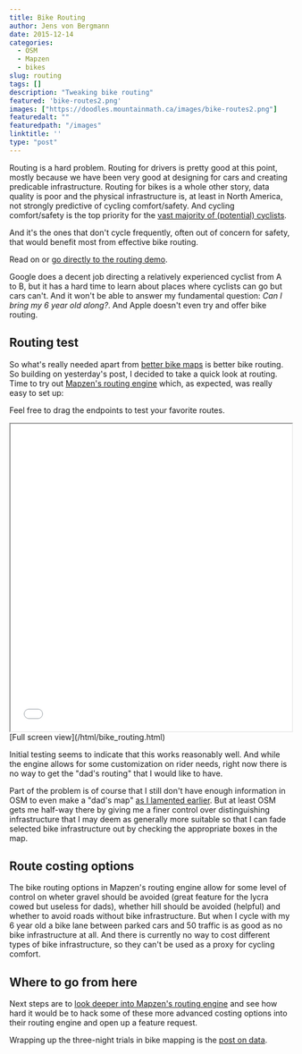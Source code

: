 ```yaml
---
title: Bike Routing
author: Jens von Bergmann
date: 2015-12-14
categories:
  - OSM
  - Mapzen
  - bikes
slug: routing
tags: []
description: "Tweaking bike routing"
featured: 'bike-routes2.png'
images: ["https://doodles.mountainmath.ca/images/bike-routes2.png"]
featuredalt: ""
featuredpath: "/images"
linktitle: ''
type: "post"
---
```

Routing is a hard problem. Routing for drivers is pretty good at this point, mostly because we have been very good at
designing for cars and creating predicable infrastructure. Routing for bikes is a whole other story, data quality is
poor and the physical infrastructure is, at least in North America, not strongly predictive of cycling comfort/safety.
And cycling comfort/safety is the top priority for the
[vast majority of (potential) cyclists](http://usa.streetsblog.org/2015/03/13/the-first-ever-nationwide-survey-of-interested-but-concerned-bikers-is-here/).

And it's the ones that don't cycle frequently, often out of concern for safety, that would benefit most from effective
bike routing.

Read on or [go directly to the routing demo](/bike_routing.html).
<!-- more -->
Google does a decent job directing a relatively experienced cyclist from A to B, but it has a hard time to learn about
places where cyclists can go but cars can't. And it won't be able to answer my fundamental question: *Can I bring my 6
year old along?*. And Apple doesn't even try and offer bike routing.

## Routing test
So what's really needed apart from [better bike maps](http://doodles.mountainmath.ca/blog/2015/12/13/how-to-make-a-bike-map/)
is better bike routing. So building on yesterday's post, I decided to take a quick look at routing. Time to try out 
[Mapzen's routing engine](https://mapzen.com/projects/valhalla) which, as expected, was really easy to set up:

Feel free to drag the endpoints to test your favorite routes.

<iframe src="/html/bike_routing.html" width="100%" height="550"></iframe>
[Full screen view](/html/bike_routing.html)

Initial testing seems to indicate that this works reasonably well. And while the engine allows for some customization
on rider needs, right now there is no way to get the "dad's routing" that I would like to have. 

Part of the problem is of course that I still don't have enough information in OSM to even make a "dad's map"
[as I lamented earlier](http://doodles.mountainmath.ca/blog/2015/12/13/how-to-make-a-bike-map/). But at least OSM gets
me half-way there by giving me a finer control over distinguishing infrastructure that I may deem as generally more
suitable so that I can fade selected bike infrastructure out by checking the appropriate boxes in the map.

## Route costing options
The bike routing options in Mapzen's routing engine allow for some level of control on wheter gravel should be avoided
(great feature for the lycra cowed but useless for dads), whether hill should be avoided (helpful) and whether to avoid
roads without bike infrastructure. But when I cycle with my 6 year old a bike lane between parked cars and 50 traffic
is as good as no bike infrastructure at all. And there is currently no way to cost different types of bike
infrastructure, so they can't be used as a proxy for cycling comfort.
 
## Where to go from here
Next steps are to [look deeper into Mapzen's routing engine](https://github.com/valhalla/thor) and see how hard it would
be to hack some of these more advanced costing options into their routing engine and open up a feature request.

Wrapping up the three-night trials in bike mapping is the
[post on data](http://doodles.mountainmath.ca/blog/2015/12/15/bike-data/).




 
